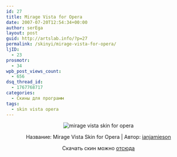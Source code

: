 ```yaml
---
id: 27
title: Mirage Vista for Opera
date: 2007-07-20T12:54:34+00:00
author: serEga
layout: post
guid: http://artslab.info/?p=27
permalink: /skinyi/mirage-vista-for-opera/
ljID:
  - 23
prosmotr:
  - 34
wpb_post_views_count:
  - 656
dsq_thread_id:
  - 1767768717
categories:
  - Скины для программ
tags:
  - skin vista opera
---
```

<p style="text-align: center">
  <img src="http://img53.imageshack.us/img53/4374/miragevistabyianjamiesoyu5.jpg" title="mirage vista skin for opera" alt="mirage vista skin for opera" border="0" />
</p>

<p style="text-align: center">
  Название: Mirage Vista Skin for Opera | Автор: <a href="http://ianjamieson.deviantart.com/" title="authors da page" target="_blank">ianjamieson</a>
</p>

<p style="text-align: center">
  Скачать скин можно <a href="http://my.opera.com/community/customize/skins/info/?id=6989" title="download the skin" target="_blank">отсюда</a>
</p>